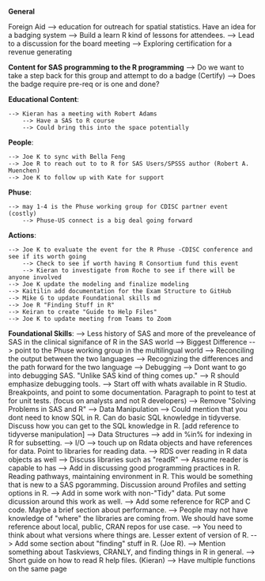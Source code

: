 **General** 

Foreign Aid --> education for outreach for spatial statistics. Have an idea for a badging system
		--> Build a learn R kind of lessons for attendees. 
			--> Lead to a discussion for the board meeting 
			--> Exploring certification for a revenue generating 


**Content for SAS programming to the R programming** 
	--> Do we want to take a step back for this group and attempt to do a badge (Certify)
	--> Does the badge require pre-req or is one and done?


**Educational Content**: 

	--> Kieran has a meeting with Robert Adams 
		--> Have a SAS to R course
		--> Could bring this into the space potentially 


**People**: 

	--> Joe K to sync with Bella Feng 
	--> Joe R to reach out to to R for SAS Users/SPSSS author (Robert A. Muenchen)
	--> Joe K to follow up with Kate for support


**Phuse**:

	--> may 1-4 is the Phuse working group for CDISC partner event (costly)
		--> Phuse-US connect is a big deal going forward 


**Actions**: 

	--> Joe K to evaluate the event for the R Phuse -CDISC conference and see if its worth going 
		--> Check to see if worth having R Consortium fund this event 
		--> Kieran to investigate from Roche to see if there will be anyone involved 
	--> Joe K update the modeling and finalize modeling 
	--> Kaitilin add documentation for the Exam Structure to GitHub
	--> Mike G to update Foundational skills md	
	--> Joe R "Finding Stuff in R"
	--> Keiran to create "Guide to Help Files"
	--> Joe K to update meeting from Teams to Zoom 




**Foundational Skills**: 
	--> Less history of SAS and more of the preveleance of SAS in the clinical signifance of R in the SAS world
	--> Biggest Difference --> point to the Phuse working group in the multilingual world 
		--> Reconciling the output between the two languages 
		--> Recognizing the differences and the path forward for the two language 
	--> Debugging --> Dont want to go into debugging SAS. "Unlike SAS kind of thing comes up." 
			--> R should emphasize debugging tools. 
				--> Start off with whats available in R Studio. Breakpoints, and point to some documentation. Paragraph to point to test at for unit tests. (focus on analysts and not R developers)
	--> Remove "Solving Problems in SAS and R"
	--> Data Manipulation --> Could mention that you dont need to know SQL in R. Can do basic SQL knowledge in tidyverse. Discuss how you can get to the SQL knowledge in R. [add reference to tidyverse manipulation]
	--> Data Structures --> add in %in% for indexing in R for subsetting. 
	--> I/O --> touch up on Rdata objects and have references for data. Point to libraries for reading data. 
		--> RDS over reading in R data objects as well
		--> Discuss libraries such as "readR"
		--> Assume reader is capable to has 
	--> Add in discussing good programming practices in R. Reading pathways, maintaining environment in R. This would be something that is new to a SAS pgoramming. Discussion around Profiles and setting options in R. 
	--> Add in some work with non-"Tidy" data. Put some dicussion around this work as well. 
	--> Add some reference for RCP and C code. Maybe a brief section about performance. 
	--> People may not have knowledge of "where" the libraries are coming from. We should have some reference about local, public, CRAN repos for use case. 
		--> You need to think about what versions where things are. Lesser extent of version of R. 
	--> Add some section about "finding" stuff in R. (Joe R).
		--> Mention something about Taskviews, CRANLY, and finding things in R in general. 
	--> Short guide on how to read R help files. (Kieran)
		--> Have multiple functions on the same page
